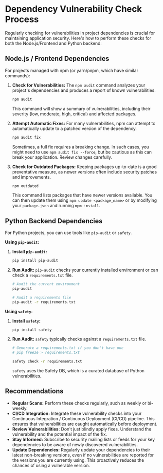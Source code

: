 # Dependency Vulnerability Check Process

Regularly checking for vulnerabilities in project dependencies is crucial for maintaining application security. Here's how to perform these checks for both the Node.js/Frontend and Python backend:

## Node.js / Frontend Dependencies

For projects managed with npm (or yarn/pnpm, which have similar commands):

1.  **Check for Vulnerabilities:**
    The `npm audit` command analyzes your project's dependencies and produces a report of known vulnerabilities.
    ```bash
    npm audit
    ```
    This command will show a summary of vulnerabilities, including their severity (low, moderate, high, critical) and affected packages.

2.  **Attempt Automatic Fixes:**
    For many vulnerabilities, npm can attempt to automatically update to a patched version of the dependency.
    ```bash
    npm audit fix
    ```
    Sometimes, a full fix requires a breaking change. In such cases, you might need to use `npm audit fix --force`, but be cautious as this can break your application. Review changes carefully.

3.  **Check for Outdated Packages:**
    Keeping packages up-to-date is a good preventative measure, as newer versions often include security patches and improvements.
    ```bash
    npm outdated
    ```
    This command lists packages that have newer versions available. You can then update them using `npm update <package_name>` or by modifying your `package.json` and running `npm install`.

## Python Backend Dependencies

For Python projects, you can use tools like `pip-audit` or `safety`.

**Using `pip-audit`:**

1.  **Install `pip-audit`:**
    ```bash
    pip install pip-audit
    ```

2.  **Run Audit:**
    `pip-audit` checks your currently installed environment or can check a `requirements.txt` file.
    ```bash
    # Audit the current environment
    pip-audit

    # Audit a requirements file
    pip-audit -r requirements.txt
    ```

**Using `safety`:**

1.  **Install `safety`:**
    ```bash
    pip install safety
    ```

2.  **Run Audit:**
    `safety` typically checks against a `requirements.txt` file.
    ```bash
    # Generate a requirements.txt if you don't have one
    # pip freeze > requirements.txt

    safety check -r requirements.txt
    ```
    `safety` uses the Safety DB, which is a curated database of Python vulnerabilities.

## Recommendations

*   **Regular Scans:** Perform these checks regularly, such as weekly or bi-weekly.
*   **CI/CD Integration:** Integrate these vulnerability checks into your Continuous Integration / Continuous Deployment (CI/CD) pipeline. This ensures that vulnerabilities are caught automatically before deployment.
*   **Review Vulnerabilities:** Don't just blindly apply fixes. Understand the vulnerability and the potential impact of the fix.
*   **Stay Informed:** Subscribe to security mailing lists or feeds for your key dependencies to be aware of newly discovered vulnerabilities.
*   **Update Dependencies:** Regularly update your dependencies to their latest non-breaking versions, even if no vulnerabilities are reported for the versions you are currently using. This proactively reduces the chances of using a vulnerable version.
